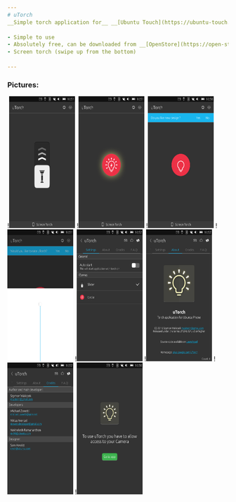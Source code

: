 ```yaml
---
# uTorch
__Simple torch application for__ __[Ubuntu Touch](https://ubuntu-touch.io/)__ (mobile OS).

- Simple to use
- Absolutely free, can be downloaded from __[OpenStore](https://open-store.io/app/com.ubuntu.developer.majster-pl.utorch)__
- Screen torch (swipe up from the bottom)

---
```


### Pictures:
!<img src="app_screenshots/1.png" alt="alt text" width="150" height="300">
!<img src="app_screenshots/2.png" alt="alt text" width="150" height="300">
!<img src="app_screenshots/3.png" alt="alt text" width="150" height="300">
!<img src="app_screenshots/4.png" alt="alt text" width="150" height="300">
!<img src="app_screenshots/5.png" alt="alt text" width="150" height="300">
!<img src="app_screenshots/6.png" alt="alt text" width="150" height="300">
!<img src="app_screenshots/7.png" alt="alt text" width="150" height="300">
!<img src="app_screenshots/8.png" alt="alt text" width="150" height="300">
